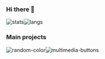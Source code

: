 ### Hi there 👋
![stats](https://github-readme-stats.vercel.app/api?username=maciekkoks&show_icons=true&theme=tokyonight)![langs](https://github-readme-stats.vercel.app/api/top-langs/?username=maciekkoks&layout=compact&theme=tokyonight)
### Main projects
![random-color](https://github-readme-stats.vercel.app/api/pin/?username=maciekkoks&repo=random-color&theme=tokyonight)![multimedia-buttons](https://github-readme-stats.vercel.app/api/pin/?username=maciekkoks&repo=multimedia-buttons&theme=tokyonight)
